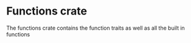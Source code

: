 # Functions crate

The functions crate contains the function traits as well as all the built in functions

